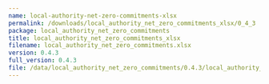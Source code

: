 ```yaml
---
name: local-authority-net-zero-commitments-xlsx
permalink: /downloads/local_authority_net_zero_commitments_xlsx/0_4_3
package: local_authority_net_zero_commitments
title: local_authority_net_zero_commitments_xlsx
filename: local_authority_net_zero_commitments.xlsx
version: 0.4.3
full_version: 0.4.3
file: /data/local_authority_net_zero_commitments/0.4.3/local_authority_net_zero_commitments.xlsx
---
```

